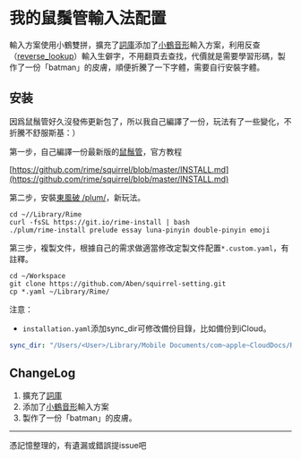 我的鼠鬚管輸入法配置
================
 輸入方案使用小鶴雙拼，擴充了[詞庫](https://github.com/rime-aca/dictionaries)添加了[小鶴音形](https://github.com/nunchaju/rime-hepy)輸入方案，利用反查（[reverse_lookup](https://github.com/Aben/squirrel-setting/blob/587c818d99c7f78826515561e81f53869deda145/double_pinyin_flypy.custom.yaml#L33)）輸入生僻字，不用翻頁去查找，代價就是需要學習形碼，製作了一份「batman」的皮膚，順便折騰了一下字體，需要自行安裝字體。

安装
------
因爲鼠鬚管好久沒發佈更新包了，所以我自己編譯了一份，玩法有了一些變化，不折騰不舒服斯基：）

第一步，自己編譯一份最新版的[鼠鬚管](https://github.com/rime/squirrel)，官方教程

[https://github.com/rime/squirrel/blob/master/INSTALL.md](https://github.com/rime/squirrel/blob/master/INSTALL.md)

第二步，安裝[東風破 /plum/](https://github.com/rime/plum)，新玩法。

```shell
cd ~//Library/Rime
curl -fsSL https://git.io/rime-install | bash
./plum/rime-install prelude essay luna-pinyin double-pinyin emoji
```

第三步，複製文件，根據自己的需求做適當修改定製文件配置`*.custom.yaml`，有註釋。

```shell
cd ~/Workspace
git clone https://github.com/Aben/squirrel-setting.git
cp *.yaml ~/Library/Rime/
```

注意：

* `installation.yaml`添加sync_dir可修改備份目錄，比如備份到iCloud。

```yml
sync_dir: "/Users/<User>/Library/Mobile Documents/com~apple~CloudDocs/RimeSync"
```

ChangeLog
------
1. 擴充了[詞庫](https://github.com/rime-aca/dictionaries)
2. 添加了[小鶴音形](https://github.com/nunchaju/rime-hepy)輸入方案
3. 製作了一份「batman」的皮膚。

*****
憑記憶整理的，有遺漏或錯誤提issue吧


